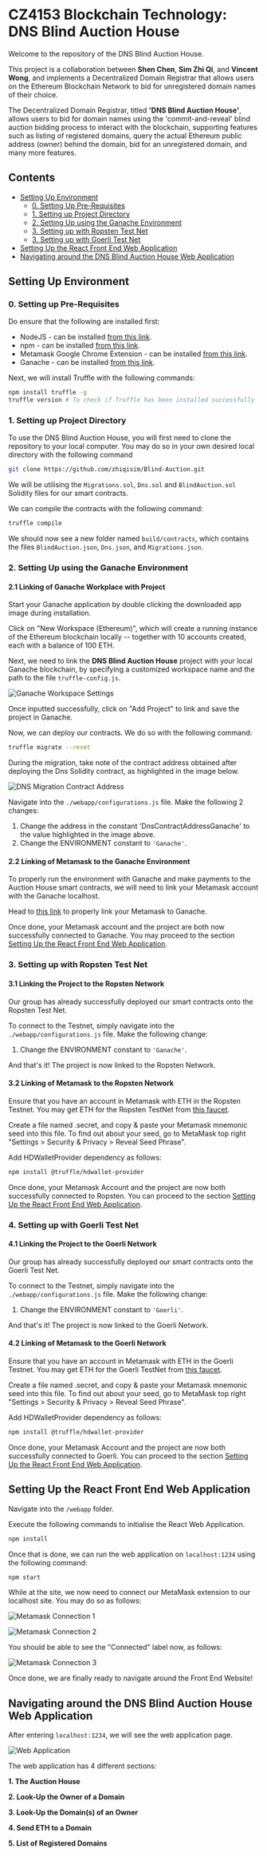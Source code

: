 # CZ4153 Blockchain Technology: DNS Blind Auction House

Welcome to the repository of the DNS Blind Auction House. 

This project is a collaboration between **Shen Chen**, **Sim Zhi Qi**, and **Vincent Wong**, and implements a Decentralized Domain Registrar that allows users on the Ethereum Blockchain Network to bid for unregistered domain names of their choice.

The Decentralized Domain Registrar, titled **'DNS Blind Auction House'**, allows users to bid for domain names using the 'commit-and-reveal' blind auction bidding process to interact with the blockchain, supporting features such as listing of registered domains, query the actual Ethereum public address (owner) behind the domain, bid for an unregistered domain, and many more features.

## Contents
* [Setting Up Environment](#Environment)
  * [0. Setting Up Pre-Requisites](#PreReqs)
  * [1. Setting up Project Directory](#Directory)
  * [2. Setting Up using the Ganache Environment](#GanacheEnv)
  * [3. Setting up with Ropsten Test Net](#Ropsten)
   * [3. Setting up with Goerli Test Net](#Goerli)
* [Setting Up the React Front End Web Application](#FrontEnd)
* [Navigating around the DNS Blind Auction House Web Application](#Navigation)


<a name="Environment"></a>
## Setting Up Environment

<a name="PreReqs"></a>
### 0. Setting up Pre-Requisites

Do ensure that the following are installed first:

* NodeJS - can be installed [from this link](https://nodejs.org/en/).
* npm - can be installed [from this link](https://www.npmjs.com/get-npm).
* Metamask Google Chrome Extension - can be installed [from this link](https://metamask.io/download.html).
* Ganache - can be installed [from this link](https://www.trufflesuite.com/ganache).

Next, we will install Truffle with the following commands:

```bash
npm install truffle -g 
truffle version # To check if Truffle has been installed successfully
```
<a name="Directory"></a>
### 1. Setting up Project Directory

To use the DNS Blind Auction House, you will first need to clone the repository to your local computer. You may do so in your own desired local directory with the following command

```bash
git clone https://github.com/zhiqisim/Blind-Auction.git
```

We will be utilising the `Migrations.sol`, `Dns.sol` and `BlindAuction.sol` Solidity files for our smart contracts.

We can compile the contracts with the following command:

```bash
truffle compile
```

We should now see a new folder named `build/contracts`, which contains the files `BlindAuction.json`, `Dns.json`, and `Migrations.json`.

<a name="GanacheEnv"></a>
### 2. Setting Up using the Ganache Environment

<a name="GanacheToProject"></a>
#### 2.1 Linking of Ganache Workplace with Project

Start your Ganache application by double clicking the downloaded app image during installation.

Click on "New Workspace (Ethereum)", which will create a running instance of the Ethereum blockchain locally -- together with 10 accounts created, each with a balance of 100 ETH.

Next, we need to link the **DNS Blind Auction House** project with your local Ganache blockchain, by specifying a customized workspace name and the path to the file `truffle-config.js`.

![Ganache Workspace Settings](https://github.com/zhiqisim/Blind-Auction/blob/master/assets/ganache.jpeg)

Once inputted successfully, click on "Add Project" to link and save the project in Ganache.

Now, we can deploy our contracts. We do so with the following command:

```bash
truffle migrate --reset
```

During the migration, take note of the contract address obtained after deploying the Dns Solidity contract, as highlighted in the image below.

![DNS Migration Contract Address](https://github.com/zhiqisim/Blind-Auction/blob/master/assets/dns%20migrations.jpeg)

Navigate into the `./webapp/configurations.js` file. Make the following 2 changes:

1. Change the address in the constant 'DnsContractAddressGanache' to the value highlighted in the image above.
2. Change the ENVIRONMENT constant to `'Ganache'`.

<a name="GanacheToMetamask"></a>
#### 2.2 Linking of Metamask to the Ganache Environment

To properly run the environment with Ganache and make payments to the Auction House smart contracts, we will need to link your Metamask account with the Ganache localhost.

Head to [this link](https://medium.com/@kacharlabhargav21/using-ganache-with-remix-and-metamask-446fe5748ccf) to properly link your Metamask to Ganache.

Once done, your Metamask account and the project are both now successfully connected to Ganache. You may proceed to the section [Setting Up the React Front End Web Application](#FrontEnd).

<a name="Ropsten"></a>
### 3. Setting up with Ropsten Test Net

#### 3.1 Linking the Project to the Ropsten Network
Our group has already successfully deployed our smart contracts onto the Ropsten Test Net. 

To connect to the Testnet, simply navigate into the `./webapp/configurations.js` file. Make the following change:

1. Change the ENVIRONMENT constant to `'Ganache'`.

And that's it! The project is now linked to the Ropsten Network.

#### 3.2 Linking of Metamask to the Ropsten Network

Ensure that you have an account in Metamask with ETH in the Ropsten Testnet. You may get ETH for the Ropsten TestNet from [this faucet](https://faucet.metamask.io/).

Create a file named .secret, and copy & paste your Metamask mnemonic seed into this file. To find out about your seed, go to MetaMask top right "Settings > Security & Privacy > Reveal Seed Phrase".

Add HDWalletProvider dependency as follows:

```bash
npm install @truffle/hdwallet-provider
```

Once done, your Metamask Account and the project are now both successfully connected to Ropsten. You can proceed to the section [Setting Up the React Front End Web Application](#FrontEnd).

<a name="Goerli"></a>
### 4. Setting up with Goerli Test Net

#### 4.1 Linking the Project to the Goerli Network
Our group has already successfully deployed our smart contracts onto the Goerli Test Net. 

To connect to the Testnet, simply navigate into the `./webapp/configurations.js` file. Make the following change:

1. Change the ENVIRONMENT constant to `'Goerli'`.

And that's it! The project is now linked to the Goerli Network.

#### 4.2 Linking of Metamask to the Goerli Network

Ensure that you have an account in Metamask with ETH in the Goerli Testnet. You may get ETH for the Goerli TestNet from [this faucet](https://goerli-faucet.slock.it/).

Create a file named .secret, and copy & paste your Metamask mnemonic seed into this file. To find out about your seed, go to MetaMask top right "Settings > Security & Privacy > Reveal Seed Phrase".

Add HDWalletProvider dependency as follows:

```bash
npm install @truffle/hdwallet-provider
```

Once done, your Metamask Account and the project are now both successfully connected to Goerli. You can proceed to the section [Setting Up the React Front End Web Application](#FrontEnd).

<a name="FrontEnd"></a>
## Setting Up the React Front End Web Application

Navigate into the `/webapp` folder.

Execute the following commands to initialise the React Web Application.

```bash
npm install
```

Once that is done, we can run the web application on `localhost:1234` using the following command:

```bash
npm start
```

While at the site, we now need to connect our MetaMask extension to our localhost site. You may do so as follows:

![Metamask Connection 1](https://github.com/zhiqisim/Blind-Auction/blob/master/assets/meta1.png)

![Metamask Connection 2](https://github.com/zhiqisim/Blind-Auction/blob/master/assets/meta2.png)

You should be able to see the "Connected" label now, as follows:

![Metamask Connection 3](https://github.com/zhiqisim/Blind-Auction/blob/master/assets/meta3.png)

Once done, we are finally ready to navigate around the Front End Website!

<a name="Navigation"></a>
## Navigating around the DNS Blind Auction House Web Application

After entering `localhost:1234`, we will see the web application page.

![Web Application](https://github.com/zhiqisim/Blind-Auction/blob/master/assets/website.jpeg)

The web application has 4 different sections:

**1. The Auction House**

**2. Look-Up the Owner of a Domain**

**3. Look-Up the Domain(s) of an Owner**

**4. Send ETH to a Domain**

**5. List of Registered Domains**


